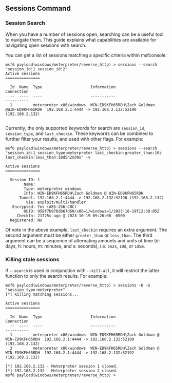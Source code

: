 ## Sessions Command

### Session Search

When you have a number of sessions open, searching can be a useful tool to navigate them. This guide explains what capabilities are available for navigating open sessions with search.

You can get a list of sessions matching a specific criteria within msfconsole:

```msf
msf6 payload(windows/meterpreter/reverse_http) > sessions --search "session_id:1 session_id:2"
Active sessions
===============

  Id  Name  Type                     Information                                    Connection
  --  ----  ----                     -----------                                    ----------
  1         meterpreter x86/windows  WIN-ED9KFH65RDH\Zach Goldman @WIN-ED9KFH65RDH  192.168.2.1:4444 -> 192.168.2.132:52190 (192.168.2.132)                                         
                                                      
```

Currently, the only supported keywords for search are `session_id`, `session_type`, and `last_checkin`. These keywords can be combined to further filter your results, and used with other flags. For example:

```msf
msf6 payload(windows/meterpreter/reverse_http) > sessions --search "session_id:1 session_type:meterpreter last_checkin:greater_than:10s last_checkin:less_than:10d5h2m30s" -v

Active sessions
===============

  Session ID: 1
        Name:
        Type: meterpreter windows
        Info: WIN-ED9KFH65RDH\Zach Goldman @ WIN-ED9KFH65RDH
      Tunnel: 192.168.2.1:4444 -> 192.168.2.132:52190 (192.168.2.132)
         Via: exploit/multi/handler
   Encrypted: Yes (AES-256-CBC)
        UUID: 958f7b976db67d60/x86=1/windows=1/2023-10-19T12:38:05Z
     CheckIn: 21725s ago @ 2023-10-19 09:26:08 -0500
  Registered: No

```

Of note in the above example, `last_checkin` requires an extra argument. The second argument must be either `greater_than` or `less_than`. The third argument can be a sequence of alternating amounts and units of time (d: days, h: hours, m: minutes, and s: seconds), i.e. `5m2s`, `10d`, or `1d5m`.

### Killing stale sessions

If `--search` is used in conjunction with `--kill-all`, it will restrict the latter function to only the search results. For example:

```msf
msf6 payload(windows/meterpreter/reverse_http) > sessions -K -S "session_type:meterpreter"
[*] Killing matching sessions...

Active sessions
===============

  Id  Name  Type                     Information                                     Connection
  --  ----  ----                     -----------                                     ----------
  1         meterpreter x86/windows  WIN-ED9KFH65RDH\Zach Goldman @ WIN-ED9KFH65RDH  192.168.2.1:4444 -> 192.168.2.132:52190 (192.168.2.132)
  2         meterpreter x86/windows  WIN-ED9KFH65RDH\Zach Goldman @ WIN-ED9KFH65RDH  192.168.2.1:4444 -> 192.168.2.132:52192 (192.168.2.132)

[*] 192.168.2.132 - Meterpreter session 1 closed.
[*] 192.168.2.132 - Meterpreter session 2 closed.
msf6 payload(windows/meterpreter/reverse_http) >
```
